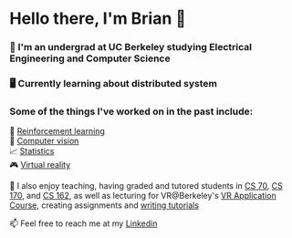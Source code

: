 # Hello there, I'm Brian 👋 

<!--
**bwubrian/bwubrian** is a ✨ _special_ ✨ repository because its `README.md` (this file) appears on your GitHub profile.

Here are some ideas to get you started:

- 🔭 I’m currently working on ...
- 🌱 I’m currently learning ...
- 👯 I’m looking to collaborate on ...
- 🤔 I’m looking for help with ...
- 💬 Ask me about ...
- 📫 How to reach me: ...
- 😄 Pronouns: ...
- ⚡ Fun fact: ...
-->

### 🐻 I'm an undergrad at UC Berkeley studying Electrical Engineering and Computer Science
### 🖥 Currently learning about distributed system
### Some of the things I've worked on in the past include: 
🤖 [Reinforcement learning](https://bwubrian.github.io/files/maml_rl.pdf) \
📸 [Computer vision](https://bwubrian.github.io/cs19426proj4/) \
📈 [Statistics](https://bwubrian.github.io/files/gibbs_sampling.pdf) \
🎮 [Virtual reality](https://github.com/bwubrian/EventHorizonVR) 

🍎 I also enjoy teaching, having graded and tutored students in [CS 70](https://www.eecs70.org/), [CS 170](https://cs170.org/), and [CS 162](https://inst.eecs.berkeley.edu/~cs162/su21), as well as lecturing for VR@Berkeley's [VR Application Course](https://xr.berkeley.edu/decal/), creating assignments and [writing tutorials](https://xr.berkeley.edu/decal/tutorials/photon)


📫 Feel free to reach me at my [Linkedin](https://www.linkedin.com/in/brianwu00/)
